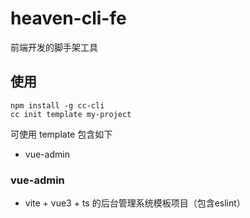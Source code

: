 # heaven-cli-fe
前端开发的脚手架工具


## 使用

```
npm install -g cc-cli
cc init template my-project
```


可使用 template 包含如下

*  vue-admin


###  vue-admin
 *  vite + vue3 + ts 的后台管理系统模板项目（包含eslint）